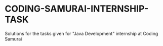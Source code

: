 # CODING-SAMURAI-INTERNSHIP-TASK
Solutions for the tasks given for "Java Development" internship at Coding Samurai
